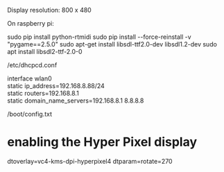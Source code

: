 Display resolution: 800 x 480

On raspberry pi:


sudo pip install python-rtmidi
sudo pip install --force-reinstall -v "pygame==2.5.0"
sudo apt-get install libsdl-ttf2.0-dev libsdl1.2-dev
sudo apt install libsdl2-ttf-2.0-0


/etc/dhcpcd.conf

interface wlan0                                        
static ip_address=192.168.8.88/24                      
static routers=192.168.8.1                             
static domain_name_servers=192.168.8.1 8.8.8.8


/boot/config.txt
# enabling the Hyper Pixel display
dtoverlay=vc4-kms-dpi-hyperpixel4
dtparam=rotate=270